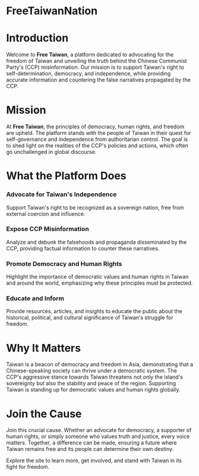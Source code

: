 # FreeTaiwanNation

# Introduction

Welcome to **Free Taiwan**, a platform dedicated to advocating for the freedom of Taiwan and unveiling the truth behind the Chinese Communist Party's (CCP) misinformation. Our mission is to support Taiwan's right to self-determination, democracy, and independence, while providing accurate information and countering the false narratives propagated by the CCP.

# Mission

At **Free Taiwan**, the principles of democracy, human rights, and freedom are upheld. The platform stands with the people of Taiwan in their quest for self-governance and independence from authoritarian control. The goal is to shed light on the realities of the CCP's policies and actions, which often go unchallenged in global discourse.

# What the Platform Does

### Advocate for Taiwan's Independence
Support Taiwan's right to be recognized as a sovereign nation, free from external coercion and influence.

### Expose CCP Misinformation
Analyze and debunk the falsehoods and propaganda disseminated by the CCP, providing factual information to counter these narratives.

### Promote Democracy and Human Rights
Highlight the importance of democratic values and human rights in Taiwan and around the world, emphasizing why these principles must be protected.

### Educate and Inform
Provide resources, articles, and insights to educate the public about the historical, political, and cultural significance of Taiwan's struggle for freedom.

# Why It Matters
Taiwan is a beacon of democracy and freedom in Asia, demonstrating that a Chinese-speaking society can thrive under a democratic system. The CCP's aggressive stance towards Taiwan threatens not only the island's sovereignty but also the stability and peace of the region. Supporting Taiwan is standing up for democratic values and human rights globally.

# Join the Cause
Join this crucial cause. Whether an advocate for democracy, a supporter of human rights, or simply someone who values truth and justice, every voice matters. Together, a difference can be made, ensuring a future where Taiwan remains free and its people can determine their own destiny.

Explore the site to learn more, get involved, and stand with Taiwan in its fight for freedom.
